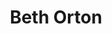 ---
title: "Beth Orton"
summary: "Elizabeth Caroline Orton is an English musician, known for her \"folktronica\" sound, which mixes elements of folk and electronica. She was initially recognised for her collaborations with William Orbit, Andrew Weatherall, Red Snapper and the Chemical Brothers in the mid-1990s. Her UK/US first solo album, Trailer Park, received much critical acclaim in 1996. Orton developed a devoted audience with the release of the BRIT Award-winning album Central Reservation and the 2002 UK top 10 album, Daybreaker. Her 2006 album, Comfort of Strangers, was followed by a break during which Orton gave birth to her daughter and collaborated with the British guitarist Bert Jansch. Orton returned with Sugaring Season in 2012, which moved towards a purer acoustic sound, followed by a return to electronic music with Kidsticks, released in 2016.
Orton's music has been featured in the movies How to Deal and Vanilla Sky, and also in the TV series Felicity, Charmed, Dawson's Creek, Roswell, Grey's Anatomy and Manifest, providing her with exposure to a more mainstream American audience."
image: "beth-orton.jpg"
apple_music_artist_url: "https://music.apple.com/gb/artist/beth-orton/187060"
wikipedia_url: "https://en.wikipedia.org/wiki/Beth_Orton"
---